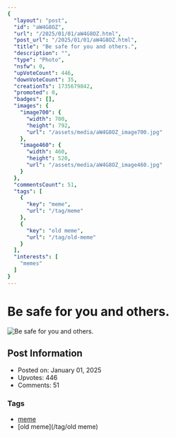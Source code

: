 ```yaml
---
{
  "layout": "post",
  "id": "aW4G8OZ",
  "url": "/2025/01/01/aW4G8OZ.html",
  "post_url": "/2025/01/01/aW4G8OZ.html",
  "title": "Be safe for you and others.",
  "description": "",
  "type": "Photo",
  "nsfw": 0,
  "upVoteCount": 446,
  "downVoteCount": 35,
  "creationTs": 1735679842,
  "promoted": 0,
  "badges": [],
  "images": {
    "image700": {
      "width": 700,
      "height": 792,
      "url": "/assets/media/aW4G8OZ_image700.jpg"
    },
    "image460": {
      "width": 460,
      "height": 520,
      "url": "/assets/media/aW4G8OZ_image460.jpg"
    }
  },
  "commentsCount": 51,
  "tags": [
    {
      "key": "meme",
      "url": "/tag/meme"
    },
    {
      "key": "old meme",
      "url": "/tag/old-meme"
    }
  ],
  "interests": [
    "memes"
  ]
}
---
```


# Be safe for you and others.

![Be safe for you and others.](/assets/media/aW4G8OZ_image700.jpg)

## Post Information

- Posted on: January 01, 2025
- Upvotes: 446
- Comments: 51

### Tags

- [meme](/tag/meme)
- [old meme](/tag/old meme)
